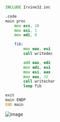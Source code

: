 ```asm
INCLUDE Irvine32.inc

.code	
main proc
	mov ecx, 10
	mov esi, 1
	mov edi, 0

	fib:
		mov eax, esi
		call writedec

		add eax, edi
		mov edi, esi
		mov esi, eax
		mov eax, 32
		call writechar
		loop fib

exit
main ENDP
END main
```
![image](https://github.com/user-attachments/assets/fc4a12da-5ce9-4f29-b5ac-06b36519d051)
